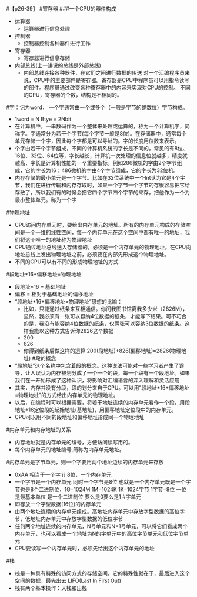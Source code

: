 #【p26-39】
#寄存器
###一个CPU的器件构成
- 运算器
  - 运算器进行信息处理
- 控制器
  - 控制器控制各种器件进行工作
- 寄存器
  - 寄存器进行信息存储
- 内部总线(上一讲说的总线是外部总线)
  - 内部总线连接各种器件，在它们之间进行数据的传送
对一个汇编程序员来说，CPU中的主要部件是寄存器。寄存器是CPU中程序员可以用指令读写的部件。程序员通过改变各种寄存器中的内容来实现对CPU的控制。
不同的CPU，寄存器的个数，结构是不相同的。

#字：记为word， 一个字通常由一个或多个（一般是字节的整数位）字节构成。
- 1word = N Btye = 2Nbit
- 在计算机中，一串数码作为一个整体来处理或运算的，称为一个计算机字，简称字。字通常分为若干个字节(每个字节一般是8位)。在存储器中，通常每个单元存储一个字，因此每个字都是可以寻址的。字的长度用位数来表示。
- 个字由若干个字节组成，不同的计算机系统的字长是不同的，常见的有8位、16位、32位、64位等，字长越长，计算机一次处理的信息位就越多，精度就越高，字长是计算机性能的一个重要指标。例如286微机的字由2个字节组成，它的字长为16；486微机的字由4个字节组成，它的字长为32位机。 
- 内存存储的最小单元是一个字节。比如在32位系统中一个Int认为它是4个字节，我们在进行传输和内存存取时，如果一个字节一个字节的存很容易把它给存散了，所以我们有的时候会把它四个字节四个字节的来存，把他作为一个为最小整体单元。称为一个字

#物理地址
- CPU访问内存单元时，要给出内存单元的地址。所有的内存单元构成的存储空间是一个一维的线性空间，每一个内存单元在这个空间中都有唯一的地址，我们将这个唯一的地址称为物理地址
- CPU通过地址总线送入存储器的，必须是一个内存单元的物理地址。在CPU向地址总线上发出物理地址之前，必须要在内部先形成这个物理地址。
- 不同的CPU可以有不同的形成物理地址的方式

#段地址*16+偏移地址=物理地址
- 段地址*16 = 基础地址
- 偏移 = 相对于基础地址的偏移地址
- “段地址*16+偏移地址=物理地址”思想的比喻：
  - 比如，只能通过纸条来互相通信。你问我图书馆离我多少米（2826M），显然，我必须有一张可以容纳4位数据的纸条，才能写下结果。可不巧合的是，我没有能容纳4位数据的纸条，仅两张可以容纳3位数据的纸条。这样我能以这种方式告诉你2826这个数据
  - 200
  - 826
  - 你得到纸条后做这样的运算 200(段地址)+826(偏移地址)=2826(物理地址)
#段的概念
- “段地址”这个名称中包含着段的概念。这种说法可能对一些学习者产生了误导，让人误认为内存被划分成了一个一个的段，每一个段有一个段地址。如果我们在一开始形成了这种认识，将影响对汇编语言的深入理解和灵活应用
- 其实，内存并没有分段，段的划分来自于CPU。可以用"段地址*16+偏移地址=物理地址"的方式给出内存单元的物理地址。
- 以后，在编程时可以根据需要，将若干地址连续的内存单元看作一个段，用段地址*16定位段的起始地址(基地址)，用偏移地址定位段中的内存单元。
- CPU可以用不同的段地址和偏移地址形成同一个物理地址

#内存单元和内存地址的关系
- 内存地址就是内存单元的编号，方便访问读写用的。
- 每个内存单元的地址编号,简称为内存单元地址。

#内存单元是字节单元，则一个字要用两个地址边续的内存单元来存放
- 0xAA 相当于一个字节  8位，一个内存单元
- 一个字节是一个内存单元 同时一个字节是8位 也就是一个内存单元既是一个字节也是8个二进制位，1G=1024M 1M=1024K 1K=1024字节 1字节=8位 一位是最基本单位 是一个二进制位 要么是0要么是1 
#字单元
- 即存放一个字型数据(16位)的内存单元
- 由两个地址连续的内存单元组成。高地址内存单元中存放字型数据的高位字节，低地址内存单元中存放字型数据的低位字节
- 任何两个地址连续的内存单元，N号单元和N+1号单元，可以将它们看成两个内存单元，也可以看成一个地址为N的字单元中的高位字节单元和低位字节单元
- CPU要读写一个内存单元时，必须先给出这个内存单元的地址

#栈
- 栈是一种具有特殊的访问方式的存储空间。它的特殊性就在于，最后进入这个空间的数据，最先出去 LIFO(Last In First Out)
- 栈有两个基本操作：入栈和出栈
